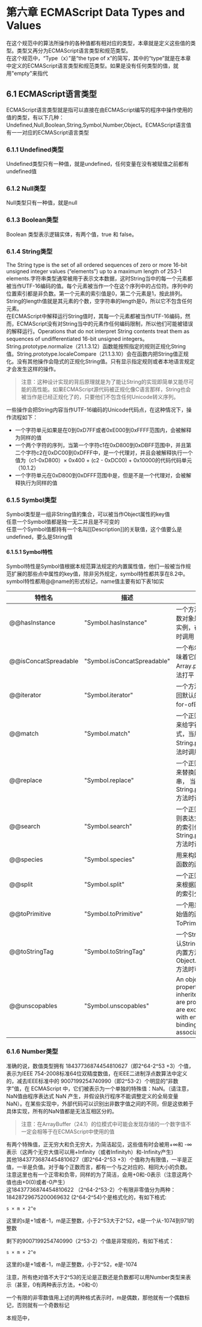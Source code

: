 # 第六章 ECMAScript Data Types and Values

在这个规范中的算法所操作的各种值都有相对应的类型，本章就是定义这些值的类型。类型又再分为ECMAScript语言类型和规范类型。  
在这个规范中，“Type（x）”是“the type of x”的简写，其中的“type”就是在本章中定义的ECMAScript语言类型和规范类型。如果是没有任何类型的值，就用"empty"来指代

## 6.1 ECMAScript语言类型

ECMAScript语言类型就是指可以直接在由ECMAScript编写的程序中操作使用的值的类型，有以下几种：Undefined,Null,Boolean,String,Symbol,Number,Object。ECMAScript语言值有一一对应的ECMAScript语言类型

### 6.1.1 Undefined类型

Undefined类型只有一种值，就是undefined，任何变量在没有被赋值之前都有undefined值

### 6.1.2 Null类型

Null类型只有一种值，就是null

### 6.1.3 Boolean类型

Boolean 类型表示逻辑实体，有两个值，true 和 false。

### 6.1.4 String类型

The String type is the set of all ordered sequences of zero or more 16-bit unsigned integer values \(“elements”\) up to a maximum length of 253-1 elements.字符串类型通常被用于表示文本数据，这时String当中的每一个元素都被当作UTF-16编码的值。每个元素被当作一个在这个序列中的占位符。序列中的位置索引都是非负数。第一个元素的索引值是0，第二个元素是1，按此排列。String的length值就是其元素的个数，空字符串的length是0，所以它不包含任何元素。  
在ECMAScript中解释运行String值时，其每一个元素都被当作UTF-16编码，然而，ECMAScript没有对String当中的元素作任何编码限制，所以他们可能被错误的解释运行。Operations that do not interpret String contents treat them as sequences of undifferentiated 16-bit unsigned integers。String.prototype.normalize（21.1.3.12）函数能按照指定的规则正规化String值。String.prototype.localeCompare（21.1.3.10）会在函数内把String值正规化。没有其他操作会隐式的正规化String值。只有显示指定规则或者本地语言规定才会发生这样的操作。

> 注意：这种设计实现的背后原理就是为了能让String的实现即简单又能尽可能的高性能。如果ECMAScript源代码被正规化像C语言那样，String也会被当作是已经正规化了的，只要他们不包含任何Unicode转义序列。

一些操作会把String内容当作UTF-16编码的Unicode代码点，在这种情况下，操作流程如下：

* 一个字符单元如果是在0到0xD7FF或者0xE000到0xFFFF范围内，会被解释为同样的值
* 一个两个字符的序列，当第一个字符c1在0xD800到0xDBFF范围中，并且第二个字符c2在0xDC00到0xDFFF中，是一个代理对，并且会被解释执行一个值为（c1-0xD800）× 0x400 + \(c2 - 0xDC00\) + 0x10000的代码代码单元（10.1.2）
* 一个字符单元在0xD800到0xDFFF范围中是，但是不是一个代理对，会被解释执行为同样的值  

### 6.1.5 Symbol类型

Symbol类型是一组非String值的集合，可以被当作Object属性的key值  
任意一个Symbol值都是独一无二并且是不可变的  
任意一个Symbol值都持有一个名叫\[\[Description\]\]的关联值，这个值要么是undefined，要么是String值

#### 6.1.5.1 Symbol特性

Symbol特性是Symbol值根据本规范算法规定的内置属性值，他们一般被当作规范扩展的那些点中属性的key值，除非另外规定，symbol特性都共享在8.2中。symbol特性都用@@name的形式标记，name值主要有如下表1如实

| 特性名 | 描述 | V值和作用 |
| --- | --- | --- |
| @@hasInstance | "Symbol.hasInstance" | 一个方法用来识别构造函数对象是否是构造函数的实例，在instance of 操作时调用 |
| @@isConcatSpreadable | "Symbol.isConcatSpreadable" | 一个布尔值，当为true时意味着它的array元素可以被Array.prototype.concat方法打平 |
| @@iterator | "Symbol.iterator" | 一个方法，给一个对象返回默认的迭代器，当用for-of时调用 |
| @@match | "Symbol.match" | 一个正则表达式方法，用来给字符串匹配正则表达式，当用String.prototype.match方法时调用 |
| @@replace | "Symbol.replace" | 一个正则表达式方法，用来替换匹配了的子字符串， 当用String.prototype.search 方法时调用 |
| @@search | "Symbol.search" | 一个正则表达式，返回正则表达式比配上的字符串的索引值，当用 String.prototype.search方法时调用 |
| @@species | "Symbol.species" | 用来构建派生对象的构造函数的函数值属性 |
| @@split | "Symbol.split" | 一个正则表达式方法，用来根据匹配上正则表达式的索引分割字符串 |
| @@toPrimitive | "Symbol.toPrimitive" | 一个用来把对象转换为原始值的函数，当用ToPrimitive时调用 |
| @@toStringTag | "Symbol.toStringTag" | 一个String值，用来创建默认String对象的描述，当用内置方法Object.prototype.toString方法时可访问 |
| @@unscopables | "Symbol.unscopables" | An object valued property whose own and inherited property names are property names that are excluded from the with environment bindings of the associated object |

### 6.1.6 Number类型

准确的说，数值类型拥有 18437736874454810627（即2^64-2^53 +3）个值，表示为IEEE 754-2008标准64位双精度数值，在IEEE二进制浮点数算法中定义的，减去IEEE标准中的 9007199254740990（即2^53-2）个明显的“非数字”值，在 ECMAScript 中，它们被表示为一个单独的特殊值：NaN。（请注意，NaN值由程序表达式 NaN 产生，并假设执行程序不能调整定义的全局变量 NaN）。在某些实现中，外部代码可以识别出非数字值之间的不同，但是这依赖于具体实现，所有的NaN值都是无法互相区分的。

> 注意：在ArrayBuffer（24.1）的位模式中可能会发现存储的一个数字值不一定会相等于在ECMAScript中使用的值

有两个特殊值，正无穷大和负无穷大，为简洁起见，这些值有时会被用+∞和 -∞表示（这两个无穷大值可以用+Infinity（或者Infinityh）和-Infinity产生\)  
其他18437736874454810627（即2^64-2^53 +3）个值称为有限值，一半是正值，一半是负值。对于每个正数而言，都有一个与之对应的、相同大小的负数。  
注意这里也有一个正零和负零，同样的为了简洁，会用+0和-0表示（注意这两个值也由+0\(0\)或者-0产生）  
这18437736874454810622 （2^64-2^53-2）个有限非零值分为两种：  
18428729675200069632 \(2^64-2^54\)个是格式化的，有如下格式:

```
s × m × 2^e
```

这里的s是+1或者-1，m是正整数，小于2^53大于2^52，e是一个从-1074到971的整数

剩下的9007199254740990（2^53-2）个值是非常规的，有如下格式：

```
s × m × 2^e
```

这里的s是+1或者-1，m是正整数，小于2^52，e是-1074

注意，所有绝对值不大于2^53的无论是正数还是负数都可以用Number类型来表示（甚至，0有两种表示方法，+0和-0）

一个有限的非零数值用上述的两种格式表示时，m是偶数，那他就有一个偶数标记，否则就有一个奇数标记

本规范中，



